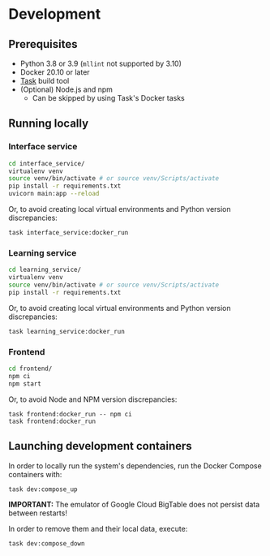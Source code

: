# Development

## Prerequisites

* Python 3.8 or 3.9 (`mllint` not supported by 3.10)
* Docker 20.10 or later
* [Task](https://taskfile.dev/) build tool
* (Optional) Node.js and npm
    * Can be skipped by using Task's Docker tasks

## Running locally

### Interface service

```bash
cd interface_service/
virtualenv venv
source venv/bin/activate # or source venv/Scripts/activate
pip install -r requirements.txt
uvicorn main:app --reload
```

Or, to avoid creating local virtual environments and Python version discrepancies:

```shell
task interface_service:docker_run
```

### Learning service

```bash
cd learning_service/
virtualenv venv
source venv/bin/activate # or source venv/Scripts/activate
pip install -r requirements.txt
```

Or, to avoid creating local virtual environments and Python version discrepancies:

```shell
task learning_service:docker_run
```

### Frontend

```bash
cd frontend/
npm ci
npm start
```

Or, to avoid Node and NPM version discrepancies:

```shell
task frontend:docker_run -- npm ci
task frontend:docker_run
```

## Launching development containers

In order to locally run the system's dependencies, run the Docker Compose containers with:

```shell
task dev:compose_up
```

**IMPORTANT:** The emulator of Google Cloud BigTable does not persist data between restarts!

In order to remove them and their local data, execute:

```shell
task dev:compose_down
```
